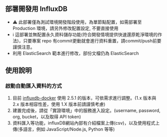## 部署開發用 InfluxDB
- :warning: 此部署僅為測試環境開發階段使用，為單節點配置，如需部署至 Production 環境，請另外修改配置設定, 不要直接使用
- :information_source: 這部署並無配置永久資料儲存功能(符合開發情境提供快速還原乾淨環境的作法)，只要專案 repo 有commit更動就會進行資料重置，請commit/push前要謹慎注意。
- 利用 ElasticSearch 範本進行修改，部份文檔仍為 ElasticSearch

## 使用說明

### 啟動自動匯入資料的方式

1. 目前 [influxdb-docker](https://hub.docker.com/_/influxdb) 使用 2.5.1 的版本，可依需求進行調整。(1.x 版本與 2.x 版本相容性差，使用 1.X 版本前請謹慎考慮)
2. 建置完成後，請從「實證環境」中的服務進入設定。(username, password, org, bucket，以及取得 API token)
3. 資料匯入等功能，influxDB網站內部有介紹檔案上傳(csv)，以及使用程式上傳(多語言，例如 JavaScript/Node.js, Python 等等)